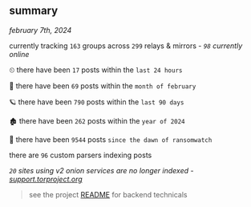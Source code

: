 
## summary
_february 7th, 2024_

currently tracking `163` groups across `299` relays & mirrors - _`98` currently online_

⏲ there have been `17` posts within the `last 24 hours`

🦈 there have been `69` posts within the `month of february`

🪐 there have been `790` posts within the `last 90 days`

🏚 there have been `262` posts within the `year of 2024`

🦕 there have been `9544` posts `since the dawn of ransomwatch`

there are `96` custom parsers indexing posts

_`20` sites using v2 onion services are no longer indexed - [support.torproject.org](https://support.torproject.org/onionservices/v2-deprecation/)_

> see the project [README](https://github.com/joshhighet/ransomwatch#ransomwatch--) for backend technicals
